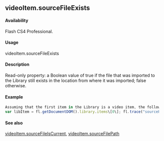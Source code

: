 ## videoItem.sourceFileExists

#### Availability

Flash CS4 Professional.

#### Usage

videoItem.sourceFileExists

#### Description

Read-only property: a Boolean value of true if the file that was imported to the Library still exists in the location from where it was imported; false otherwise.

#### Example

```javascript
Assuming that the first item in the Library is a video item, the following code displays "true" if the file that was imported into the Library still exists.
var libItem = fl.getDocumentDOM().library.items\[0\]; fl.trace("sourceFileExists = "+ libItem.sourceFileExists);

```
#### See also

[videoItem.sourceFileIsCurrent](#!AdobeDocs/developers-animatesdk-docs/test/VideoItem_object/videoIte4.md), [videoItem.sourceFilePath](#!AdobeDocs/developers-animatesdk-docs/test/VideoItem_object/videoIte5.md)

<span id="videoItem.sourceFileIsCurrent" class="anchor"></span>

